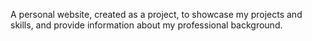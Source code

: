 A personal website, created as a project, to showcase my projects and skills, and provide information about my professional background.
